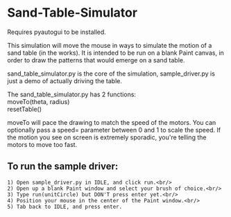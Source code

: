 # Sand-Table-Simulator

Requires pyautogui to be installed.

This simulation will move the mouse in ways to simulate the motion of a sand table (in the works).
It is intended to be run on a blank Paint canvas, in order to draw the patterns that would
emerge on a sand table.

sand_table_simulator.py is the core of the simulation, sample_driver.py is
just a demo of actually driving the table.

The sand_table_simulator.py has 2 functions:<br/>
    moveTo(theta, radius)<br/>
    resetTable()

moveTo will pace the drawing to match the speed of the motors. You can
optionally pass a speed= parameter between 0 and 1 to scale the speed.
If the motion you see on screen is extremely sporadic, you're telling
the motors to move too fast.

## To run the sample driver:<br/>
    1) Open sample_driver.py in IDLE, and click run.<br/>
    2) Open up a blank Paint window and select your brush of choice.<br/>
    3) Type run(unitCircle) but DON'T press enter yet.<br/>
    4) Position your mouse in the center of the Paint window.<br/>
    5) Tab back to IDLE, and press enter. 
